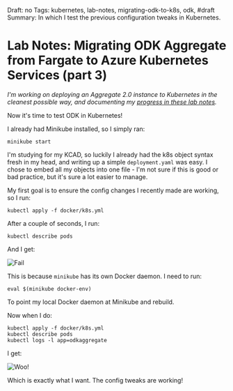 Draft: no
Tags: kubernetes, lab-notes, migrating-odk-to-k8s, odk, #draft
Summary: In which I test the previous configuration tweaks in Kubernetes.

# Lab Notes: Migrating ODK Aggregate from Fargate to Azure Kubernetes Services (part 3)

*I'm working on deploying an Aggregate 2.0 instance to Kubernetes in the cleanest possible way, and documenting my [progress in these lab notes](/tagged/migrating-odk-to-k8s).*

Now it's time to test ODK in Kubernetes! 

I already had Minikube installed, so I simply ran:

```minikube start``` 

I'm studying for my KCAD, so luckily I already had the k8s object syntax fresh in my head, and writing up a simple `deployment.yaml` was easy. I chose to embed all my objects into one file - I'm not sure if this is good or bad practice, but it's sure a lot easier to manage.

My first goal is to ensure the config changes I recently made are working, so I run:
	
`kubectl apply -f docker/k8s.yml`

After a couple of seconds, I run:

`kubectl describe pods`

And I get:

![Fail](./_1.png)

This is because `minikube` has its own Docker daemon. I need to  run:

``eval $(minikube docker-env)``

To point my local Docker daemon at Minikube and rebuild. 

Now when I do:

```
kubectl apply -f docker/k8s.yml
kubectl describe pods
kubectl logs -l app=odkaggregate
```

I get: 

![Woo!](./_2.png)

Which is exactly what I want. The config tweaks are working! 
